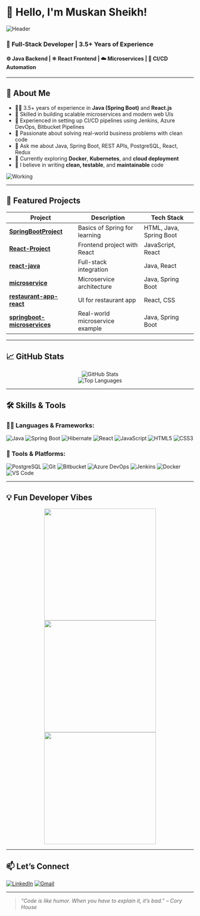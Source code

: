 # 👋 Hello, I'm Muskan Sheikh!

![Header](https://media.giphy.com/media/qgQUggAC3Pfv687qPC/giphy.gif)

### 💼 Full-Stack Developer | 3.5+ Years of Experience  
#### ⚙️ Java Backend | ⚛️ React Frontend | ☁️ Microservices | 🔁 CI/CD Automation

---

## 🧠 About Me

- 👨‍💻 3.5+ years of experience in **Java (Spring Boot)** and **React.js**
- 🔧 Skilled in building scalable microservices and modern web UIs
- 🔁 Experienced in setting up CI/CD pipelines using Jenkins, Azure DevOps, Bitbucket Pipelines
- 🚀 Passionate about solving real-world business problems with clean code
- 💬 Ask me about Java, Spring Boot, REST APIs, PostgreSQL, React, Redux
- 🌱 Currently exploring **Docker**, **Kubernetes**, and **cloud deployment**
- 🧪 I believe in writing **clean, testable**, and **maintainable** code

![Working](https://media.giphy.com/media/LMcB8XospGZO8UQq87/giphy.gif)

---

## 📂 Featured Projects

| Project                        | Description                            | Tech Stack         |
|-------------------------------|----------------------------------------|--------------------|
| [**SpringBootProject**](https://github.com/muskan-sheikh/SpringBootProject)           | Basics of Spring for learning           | HTML, Java, Spring Boot |
| [**React-Project**](https://github.com/muskan-sheikh/React-Project)                 | Frontend project with React             | JavaScript, React |
| [**react-java**](https://github.com/muskan-sheikh/react-java)                       | Full-stack integration                  | Java, React |
| [**microservice**](https://github.com/muskan-sheikh/microservice)                   | Microservice architecture               | Java, Spring Boot |
| [**restaurant-app-react**](https://github.com/muskan-sheikh/restaurant-app-react)   | UI for restaurant app                   | React, CSS |
| [**springboot-microservices**](https://github.com/muskan-sheikh/springboot-microservices) | Real-world microservice example         | Java, Spring Boot |

---

## 📈 GitHub Stats

<p align="center">
  <img src="https://github-readme-stats.vercel.app/api?username=muskan-sheikh&show_icons=true&theme=react" alt="GitHub Stats" />
  <br/>
  <img src="https://github-readme-stats.vercel.app/api/top-langs/?username=muskan-sheikh&layout=compact&theme=react" alt="Top Languages" />
</p>

---

## 🛠️ Skills & Tools

### 👩‍💻 Languages & Frameworks:
![Java](https://img.shields.io/badge/-Java-007396?style=flat&logo=java)
![Spring Boot](https://img.shields.io/badge/-Spring%20Boot-6DB33F?style=flat&logo=spring-boot)
![Hibernate](https://img.shields.io/badge/-Hibernate-59666C?style=flat&logo=hibernate)
![React](https://img.shields.io/badge/-React-61DAFB?style=flat&logo=react)
![JavaScript](https://img.shields.io/badge/-JavaScript-F7DF1E?style=flat&logo=javascript)
![HTML5](https://img.shields.io/badge/-HTML5-E34F26?style=flat&logo=html5)
![CSS3](https://img.shields.io/badge/-CSS3-1572B6?style=flat&logo=css3)

### 🧰 Tools & Platforms:
![PostgreSQL](https://img.shields.io/badge/-PostgreSQL-336791?style=flat&logo=postgresql)
![Git](https://img.shields.io/badge/-Git-F05032?style=flat&logo=git)
![Bitbucket](https://img.shields.io/badge/-Bitbucket-0052CC?style=flat&logo=bitbucket)
![Azure DevOps](https://img.shields.io/badge/-Azure%20DevOps-0078D7?style=flat&logo=azure-devops)
![Jenkins](https://img.shields.io/badge/-Jenkins-D24939?style=flat&logo=jenkins)
![Docker](https://img.shields.io/badge/-Docker-2496ED?style=flat&logo=docker)
![VS Code](https://img.shields.io/badge/-VS%20Code-007ACC?style=flat&logo=visual-studio-code)

---

## 💡 Fun Developer Vibes

<p align="center">
  <img src="https://media.giphy.com/media/3o7aD2saalBwwftBIY/giphy.gif" width="300" />
  <img src="https://media.giphy.com/media/XAxylRMCdpbEWUAvr8/giphy.gif" width="300" />
  <img src="https://media.giphy.com/media/RbDKaczqWovIugyJmW/giphy.gif" width="300" />
</p>

---

## 📫 Let’s Connect

[![LinkedIn](https://img.shields.io/badge/-LinkedIn-blue?style=flat&logo=linkedin)](https://www.linkedin.com/in/your-link)
[![Gmail](https://img.shields.io/badge/-Email-D14836?style=flat&logo=gmail&logoColor=white)](mailto:your-email@example.com)

---

> _“Code is like humor. When you have to explain it, it’s bad.” – Cory House_
